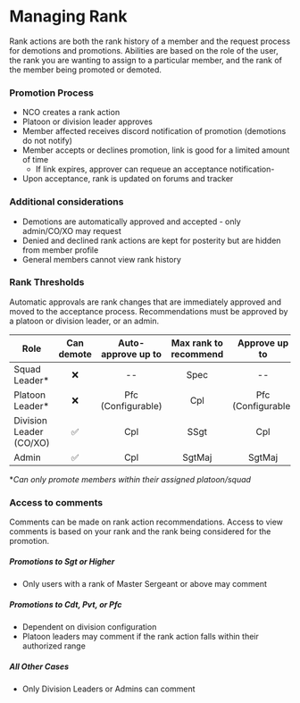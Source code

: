 # Managing Rank
Rank actions are both the rank history of a member and the request process for demotions and promotions. Abilities 
are based on the role of the user, the rank you are wanting to assign to a particular member, and the rank of the 
member being promoted or demoted.

### Promotion Process
- NCO creates a rank action
- Platoon or division leader approves
- Member affected receives discord notification of promotion (demotions do not notify)
- Member accepts or declines promotion, link is good for a limited amount of time
  - If link expires, approver can requeue an acceptance notification- 
- Upon acceptance, rank is updated on forums and tracker

### Additional considerations
* Demotions are automatically approved and accepted - only admin/CO/XO may request
* Denied and declined rank actions are kept for posterity but are hidden from member profile
* General members cannot view rank history

### Rank Thresholds
Automatic approvals are rank changes that are immediately approved and moved to the acceptance process. 
Recommendations must be approved by a platoon or division leader, or an admin.

| Role                    | Can demote |   Auto-approve up to    | Max rank to recommend |      Approve up to      |
|-------------------------|:----------:|:-----------------------:|:---------------------:|:-----------------------:|
| Squad Leader*           |     ❌      |           --            |         Spec          |           --            |
| Platoon Leader*         |     ❌      | Pfc <br/>(Configurable) |          Cpl          | Pfc <br/>(Configurable) |
| Division Leader (CO/XO) |     ✅      |           Cpl           |         SSgt          |           Cpl           |
| Admin                   |     ✅      |           Cpl           |        SgtMaj         |         SgtMaj          |

**Can only promote members within their assigned platoon/squad*

### Access to comments
Comments can be made on rank action recommendations. Access to view comments is based on your rank and the rank 
being considered for the promotion.

##### Promotions to Sgt or Higher
- Only users with a rank of Master Sergeant or above may comment

##### Promotions to Cdt, Pvt, or Pfc
- Dependent on division configuration
- Platoon leaders may comment if the rank action falls within their authorized range

##### All Other Cases
- Only Division Leaders or Admins can comment
